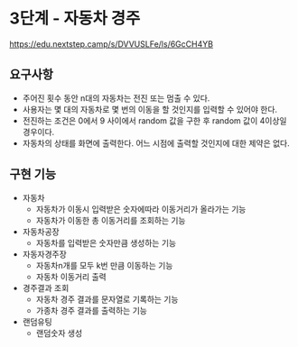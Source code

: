 # 3단계 - 자동차 경주
https://edu.nextstep.camp/s/DVVUSLFe/ls/6GcCH4YB

## 요구사항
- 주어진 횟수 동안 n대의 자동차는 전진 또는 멈출 수 있다.
- 사용자는 몇 대의 자동차로 몇 번의 이동을 할 것인지를 입력할 수 있어야 한다.
- 전진하는 조건은 0에서 9 사이에서 random 값을 구한 후 random 값이 4이상일 경우이다.
- 자동차의 상태를 화면에 출력한다. 어느 시점에 출력할 것인지에 대한 제약은 없다.

## 구현 기능
- 자동차
    - 자동차가 이동시 입력받은 숫자에따라 이동거리가 올라가는 기능
    - 자동차가 이동한 총 이동거리를 조회하는 기능
- 자동차공장
    - 자동차를 입력받은 숫자만큼 생성하는 기능
- 자동자경주장
    - 자동차n개를 모두 k번 만큼 이동하는 기능
    - 자동차 이동거리 출력
- 경주결과 조회
  - 자동차 경주 결과를 문자열로 기록하는 기능
  - 가종차 경주 결과를 출력하는 기능
- 랜덤유팅
  - 랜덤숫자 생성